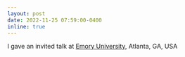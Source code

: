 ```yaml
---
layout: post
date: 2022-11-25 07:59:00-0400
inline: true
---
```


I gave an invited talk at [Emory University](), Atlanta, GA, USA